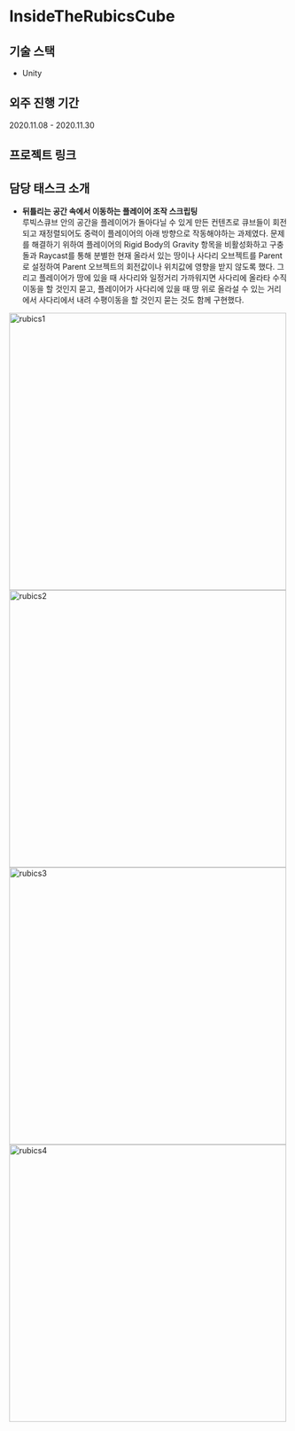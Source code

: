 # InsideTheRubicsCube

## 기술 스택 
- Unity


## 외주 진행 기간   
2020.11.08 - 2020.11.30


## 프로젝트 링크   
[영상링크]:(https://player.vimeo.com/video/487940565?autoplay=1&amp;loop=0&amp;rel=0)  
[웹전시링크]:(https://sbart-n.com/Exhibition2/index.html)  

  
## 담당 태스크 소개  
- **뒤틀리는 공간 속에서 이동하는 플레이어 조작 스크립팅**  
루빅스큐브 안의 공간을 플레이어가 돌아다닐 수 있게 만든 컨텐츠로 큐브들이 회전되고 재정렬되어도 중력이 플레이어의 아래 방향으로 작동해야하는 과제였다. 문제를 해결하기 위하여 플레이어의 Rigid Body의 Gravity 항목을 비활성화하고 구충돌과 Raycast를 통해 분별한 현재 올라서 있는 땅이나 사다리 오브젝트를 Parent로 설정하여 Parent 오브젝트의 회전값이나 위치값에 영향을 받지 않도록 했다. 그리고 플레이어가 땅에 있을 때 사다리와 일정거리 가까워지면 사다리에 올라타 수직이동을 할 것인지 묻고, 플레이어가 사다리에 있을 때 땅 위로 올라설 수 있는 거리에서 사다리에서 내려 수평이동을 할 것인지 묻는 것도 함께 구현했다.
<div>
<img width="500" alt="rubics1" src="https://user-images.githubusercontent.com/76104907/102384032-97c6b000-400f-11eb-9e5c-cf2932b9cc7e.png">
<img width="500" alt="rubics2" src="https://user-images.githubusercontent.com/76104907/102384207-cba1d580-400f-11eb-83f5-d7a88e011e1f.png">
<img width="500" alt="rubics3" src="https://user-images.githubusercontent.com/76104907/102386800-ede92280-4012-11eb-9dd3-36d070b5999d.png">
<img width="500" alt="rubics4" src="https://user-images.githubusercontent.com/76104907/102387078-4a4c4200-4013-11eb-8703-986bc13bde8f.png">
</div>
